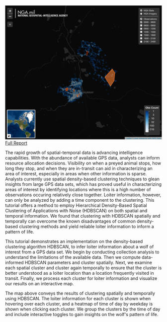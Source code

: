 
![](./assets/images/results_screen_shot.png)
[Full Report](./inferLoiter.html)

The rapid growth of spatial-temporal data is advancing intelligence capabilities. With the abundance of available GPS data, analysts can inform resource allocation decisions. Visibility on when a preyed animal stops, how long they stop, and when they are in-transit can aid in characterizing an area of interest, especially in areas when other information is sparse. Analysts currently use spatial density-based clustering techniques to glean insights from large GPS data sets, which has proved useful in characterizing areas of interest by identifying locations where this is a high number of observations occuring relatively close together. Loiter information, however, can only be analyzed by adding a time component to the clustering. This tutorial offers a method to employ Hierarchical Density-Based Spatial Clustering of Applications with Noise (HDBSCAN) on both spatial and temporal information. We found that clustering with HDBSCAN spatially and temporally can overcome the known disadvantages of common density-based clustering methods and yield reliable loiter information to inform a pattern of life.

This tutorial demonstrates an implementation on the density-based clustering algorithm HDBSCAN, to infer loiter information about a wolf of interest from a GPS data set. We begin by conducting collection analysis to understand the limitations of the available data. Then we compute data-informed HDBSCAN parameters and cluster spatially. Next, we examine each spatial cluster and cluster again temporally to ensure that the cluster is better understood as a loiter location than a location frequently visited in transit. Finally, we process each cluster for loiter information and visualize our results on an interactive map.

The map above conveys the results of clustering spatially and temporally using HDBSCAN. The loiter information for each cluster is shown when hovering over each cluster, and a heatmap of time of day by weekday is shown when clicking each cluster. We group the clusters by the time of day and include interactive toggles to gain insights on the wolf's pattern of life.



